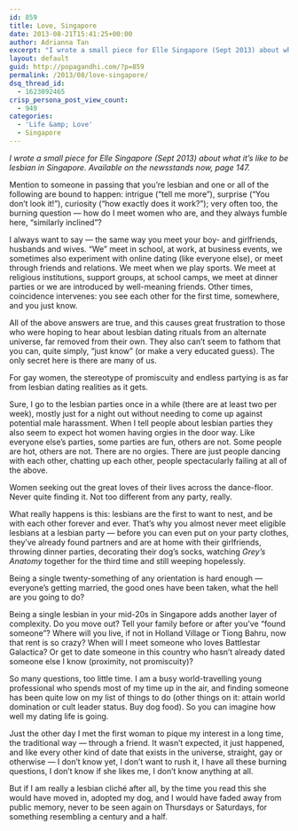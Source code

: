 ```yaml
---
id: 859
title: Love, Singapore
date: 2013-08-21T15:41:25+00:00
author: Adrianna Tan
excerpt: "I wrote a small piece for Elle Singapore (Sept 2013) about what it's like to be lesbian in Singapore."
layout: default
guid: http://popagandhi.com/?p=859
permalink: /2013/08/love-singapore/
dsq_thread_id:
  - 1623092465
crisp_persona_post_view_count:
  - 949
categories:
  - 'Life &amp; Love'
  - Singapore
---
```

_I wrote a small piece for Elle Singapore (Sept 2013) about what it&#8217;s like to be lesbian in Singapore. Available on the newsstands now, page 147._

Mention to someone in passing that you&#8217;re lesbian and one or all of the following are bound to happen: intrigue (&#8220;tell me more&#8221;), surprise (&#8220;You don&#8217;t look it!&#8221;), curiosity (&#8220;how exactly does it work?&#8221;); very often too, the burning question — how do I meet women who are, and they always fumble here, &#8220;similarly inclined&#8221;?

I always want to say — the same way you meet your boy- and girlfriends, husbands and wives. &#8220;We&#8221; meet in school, at work, at business events, we sometimes also experiment with online dating (like everyone else), or meet through friends and relations. We meet when we play sports. We meet at religious institutions, support groups, at school camps, we meet at dinner parties or we are introduced by well-meaning friends. Other times, coincidence intervenes: you see each other for the first time, somewhere, and you just know.

All of the above answers are true, and this causes great frustration to those who were hoping to hear about lesbian dating rituals from an alternate universe, far removed from their own. They also can&#8217;t seem to fathom that you can, quite simply, &#8220;just know&#8221; (or make a very educated guess). The only secret here is there are many of us.

For gay women, the stereotype of promiscuity and endless partying is as far from lesbian dating realities as it gets.

Sure, I go to the lesbian parties once in a while (there are at least two per week), mostly just for a night out without needing to come up against potential male harassment. When I tell people about lesbian parties they also seem to expect hot women having orgies in the door way. Like everyone else&#8217;s parties, some parties are fun, others are not. Some people are hot, others are not. There are no orgies. There are just people dancing with each other, chatting up each other, people spectacularly failing at all of the above.

Women seeking out the great loves of their lives across the dance-floor. Never quite finding it. Not too different from any party, really.

What really happens is this: lesbians are the first to want to nest, and be with each other forever and ever. That&#8217;s why you almost never meet eligible lesbians at a lesbian party — before you can even put on your party clothes, they&#8217;ve already found partners and are at home with their girlfriends, throwing dinner parties, decorating their dog&#8217;s socks, watching _Grey&#8217;s Anatomy_ together for the third time and still weeping hopelessly.

Being a single twenty-something of any orientation is hard enough —everyone&#8217;s getting married, the good ones have been taken, what the hell are you going to do?

Being a single lesbian in your mid-20s in Singapore adds another layer of complexity. Do you move out? Tell your family before or after you&#8217;ve &#8220;found someone&#8221;? Where will you live, if not in Holland Village or Tiong Bahru, now that rent is so crazy? When will I meet someone who loves Battlestar Galactica? Or get to date someone in this country who hasn&#8217;t already dated someone else I know (proximity, not promiscuity)?

So many questions, too little time. I am a busy world-travelling young professional who spends most of my time up in the air, and finding someone has been quite low on my list of things to do (other things on it: attain world domination or cult leader status. Buy dog food). So you can imagine how well my dating life is going.

Just the other day I met the first woman to pique my interest in a long time, the traditional way — through a friend. It wasn&#8217;t expected, it just happened, and like every other kind of date that exists in the universe, straight, gay or otherwise — I don&#8217;t know yet, I don&#8217;t want to rush it, I have all these burning questions, I don&#8217;t know if she likes me, I don&#8217;t know anything at all.

But if I am really a lesbian cliché after all, by the time you read this she would have moved in, adopted my dog, and I would have faded away from public memory, never to be seen again on Thursdays or Saturdays, for something resembling a century and a half.
